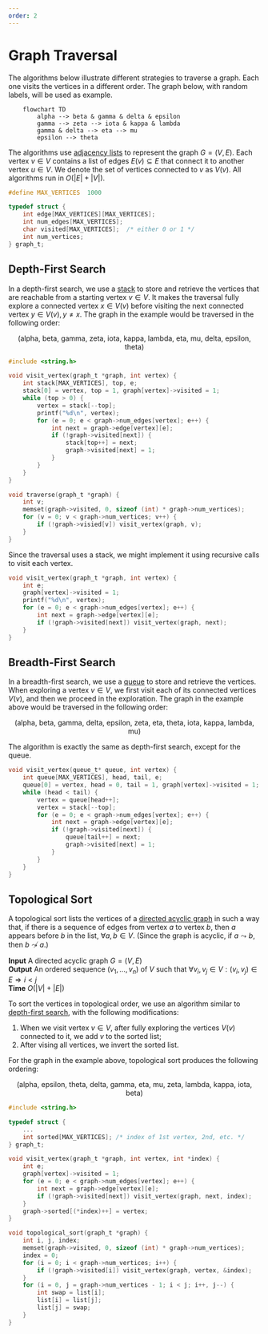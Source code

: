 ```yaml
---
order: 2
---
```


# Graph Traversal

The algorithms below illustrate different strategies to traverse a graph.  Each
one visits the vertices in a different order. The graph below, with random
labels, will be used as example.

```mermaid
    flowchart TD
        alpha --> beta & gamma & delta & epsilon
        gamma --> zeta --> iota & kappa & lambda
        gamma & delta --> eta --> mu
        epsilon --> theta
```

The algorithms use [adjacency lists](./representation.md#adjacency-list) to
represent the graph $G=(V, E)$. Each vertex $v \in V$ contains a list of edges
$E(v) \subseteq E$ that connect it to another vertex $u \in V$.  We denote the
set of vertices connected to $v$ as $V(v)$. All algorithms run in $O(|E| +
|V|)$.

```c
#define MAX_VERTICES  1000

typedef struct {
    int edge[MAX_VERTICES][MAX_VERTICES];
    int num_edges[MAX_VERTICES];
    char visited[MAX_VERTICES];  /* either 0 or 1 */
    int num_vertices;
} graph_t;

```

## Depth-First Search

In a depth-first search, we use a [stack](../structure/stack.md) to store and
retrieve the vertices that are reachable from a starting vertex $v \in V$.  It
makes the traversal fully explore a connected vertex $x \in V(v)$ before
visiting the next connected vertex $y \in V(v), y \neq x$.  The graph in the
example would be traversed in the following order:

<p align="center">
(alpha, beta, gamma, zeta, iota, kappa, lambda, eta, mu, delta, epsilon, theta)
</p>

```c
#include <string.h>

void visit_vertex(graph_t *graph, int vertex) {
    int stack[MAX_VERTICES], top, e;
    stack[0] = vertex, top = 1, graph[vertex]->visited = 1;
    while (top > 0) {
        vertex = stack[--top];
        printf("%d\n", vertex);
        for (e = 0; e < graph->num_edges[vertex]; e++) {
            int next = graph->edge[vertex][e];
            if (!graph->visited[next]) {
                stack[top++] = next;
                graph->visited[next] = 1;
            }
        }
    }
}

void traverse(graph_t *graph) {
    int v;
    memset(graph->visited, 0, sizeof (int) * graph->num_vertices);
    for (v = 0; v < graph->num_vertices; v++) {
        if (!graph->visied[v]) visit_vertex(graph, v);
    }
}
```

Since the traversal uses a stack, we might implement it using recursive calls to
visit each vertex.

```c
void visit_vertex(graph_t *graph, int vertex) {
    int e;
    graph[vertex]->visited = 1;
    printf("%d\n", vertex);
    for (e = 0; e < graph->num_edges[vertex]; e++) {
        int next = graph->edge[vertex][e];
        if (!graph->visited[next]) visit_vertex(graph, next);
    }
}
```

## Breadth-First Search

In a breadth-first search, we use a [queue](../structure/queue.md) to store and
retrieve the vertices. When exploring a vertex $v \in V$, we first visit each of
its connected vertices $V(v)$, and then we proceed in the exploration.  The
graph in the example above would be traversed in the following order:

<p align="center">
(alpha, beta, gamma, delta, epsilon, zeta, eta, theta, iota, kappa, lambda, mu)
</p>

The algorithm is exactly the same as depth-first search, except for the queue.

```c
void visit_vertex(queue_t* queue, int vertex) {
    int queue[MAX_VERTICES], head, tail, e;
    queue[0] = vertex, head = 0, tail = 1, graph[vertex]->visited = 1;
    while (head < tail) {
        vertex = queue[head++];
        vertex = stack[--top];
        for (e = 0; e < graph->num_edges[vertex]; e++) {
            int next = graph->edge[vertex][e];
            if (!graph->visited[next]) {
                queue[tail++] = next;
                graph->visited[next] = 1;
            }
        }
    }
}
```

## Topological Sort

A topological sort lists the vertices of a [directed acyclic
graph](./connection.md) in such a way that, if there is a sequence of edges from
vertex $a$ to vertex $b$, then $a$ appears before $b$ in the list, $\forall a, b
\in V$. (Since the graph is acyclic, if $a \leadsto b$, then $b \not\leadsto
a$.)

**Input** A directed acyclic graph $G=(V,E)$ \
**Output** An ordered sequence $(v_1, \ldots, v_n)$ of $V$ such that
         $\forall v_i, v_j \in V: (v_i, v_j) \in E \Rightarrow i < j$ \
**Time** $O(|V| + |E|)$

To sort the vertices in topological order, we use an algorithm similar to
[depth-first search](#depth-first-search), with the following modifications:

1. When we visit vertex $v \in V$, after fully exploring the vertices $V(v)$
   connected to it, we add $v$ to the sorted list;
2. After vising all vertices, we invert the sorted list.

For the graph in the example above, topological sort produces the following
ordering:

<p align="center">
(alpha, epsilon, theta, delta, gamma, eta, mu, zeta, lambda, kappa, iota, beta)
</p>


```c
#include <string.h>

typedef struct {
    ...
    int sorted[MAX_VERTICES]; /* index of 1st vertex, 2nd, etc. */
} graph_t;

void visit_vertex(graph_t *graph, int vertex, int *index) {
    int e;
    graph[vertex]->visited = 1;
    for (e = 0; e < graph->num_edges[vertex]; e++) {
        int next = graph->edge[vertex][e];
        if (!graph->visited[next]) visit_vertex(graph, next, index);
    }
    graph->sorted[(*index)++] = vertex;
}

void topological_sort(graph_t *graph) {
    int i, j, index;
    memset(graph->visited, 0, sizeof (int) * graph->num_vertices);
    index = 0;
    for (i = 0; i < graph->num_vertices; i++) {
        if (!graph->visited[i]) visit_vertex(graph, vertex, &index);
    }
    for (i = 0, j = graph->num_vertices - 1; i < j; i++, j--) {
        int swap = list[i];
        list[i] = list[j];
        list[j] = swap;
    }
}
```
